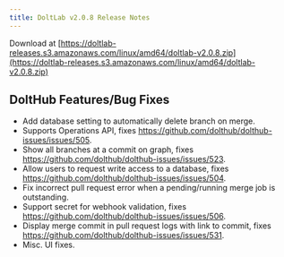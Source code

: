 ```yaml
---
title: DoltLab v2.0.8 Release Notes
---
```


Download at [https://doltlab-releases.s3.amazonaws.com/linux/amd64/doltlab-v2.0.8.zip](https://doltlab-releases.s3.amazonaws.com/linux/amd64/doltlab-v2.0.8.zip)

## DoltHub Features/Bug Fixes
* Add database setting to automatically delete branch on merge.
* Supports Operations API, fixes https://github.com/dolthub/dolthub-issues/issues/505.
* Show all branches at a commit on graph, fixes https://github.com/dolthub/dolthub-issues/issues/523.
* Allow users to request write access to a database, fixes https://github.com/dolthub/dolthub-issues/issues/504.
* Fix incorrect pull request error when a pending/running merge job is outstanding.
* Support secret for webhook validation, fixes https://github.com/dolthub/dolthub-issues/issues/506.
* Display merge commit in pull request logs with link to commit, fixes https://github.com/dolthub/dolthub-issues/issues/531.
* Misc. UI fixes.
